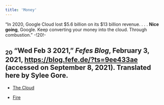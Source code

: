 ```yaml
---
title: 'Money'
---
```

“In 2020, Google Cloud lost $5.6
billion on its $13 billion revenue. . . . **Nice**
**going**, Google. Keep converting your money
into the cloud. Through combustion.” -!20!-
## <sub class="subscript">**20**</sub> “Wed Feb 3 2021,” _Fefes Blog_, February 3, 2021, https://blog.fefe.de/?ts=9ee433ae (accessed on September 8, 2021). Translated here by Sylee Gore.

* [The Cloud](Clouds_en)

* [Fire](Fire_en)

